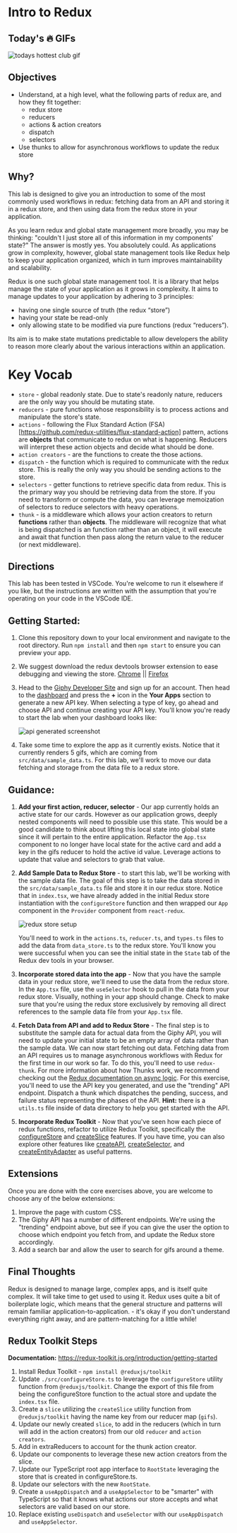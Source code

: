 # Intro to Redux

## Today's 🔥 GIFs

![todays hottest club gif](https://media.giphy.com/media/29LTG8tQpoEkIeOnIO/giphy.gif)

## Objectives

- Understand, at a high level, what the following parts of redux are, and how they fit together:
  - redux store
  - reducers
  - actions & action creators
  - dispatch
  - selectors
- Use thunks to allow for asynchronous workflows to update the redux store

## Why?

This lab is designed to give you an introduction to some of the most commonly used workflows in redux: fetching data from an API and storing it in a redux store, and then using data from the redux store in your application.

As you learn redux and global state management more broadly, you may be thinking: "couldn't I just store all of this information in my components' state?" The answer is mostly yes. You absolutely could. As applications grow in complexity, however, global state management tools like Redux help to keep your application organized, which in turn improves maintainability and scalability. 

Redux is one such global state management tool. It is a library that helps manage the state of your application as it grows in complexity. It aims to manage updates to your application by adhering to 3 principles:
- having one single source of truth (the redux “store”)
- having your state be read-only
- only allowing state to be modified via pure functions (redux “reducers”).

Its aim is to make state mutations predictable to allow developers the ability to reason more clearly about the various interactions within an application.

# Key Vocab

- `store` - global readonly state. Due to state's readonly nature, reducers are the only way you should be mutating state.
- `reducers` - pure functions whose responsibility is to process actions and manipulate the store's state.
- `actions` - following the Flux Standard Action (FSA)[https://github.com/redux-utilities/flux-standard-action] pattern, actions are **objects** that communicate to redux on what is happening. Reducers will interpret these action objects and decide what should be done.
- `action creators` - are the functions to create the those actions.
- `dispatch` - the function which is required to communicate with the redux store. This is really the only way you should be sending actions to the store.
- `selectors` - getter functions to retrieve specific data from redux. This is the primary way you should be retrieving data from the store. If you need to transform or compute the data, you can leverage memoization of selectors to reduce selectors with heavy operations.
- `thunk` - is a middleware which allows your action creators to return **functions** rather than **objects**. The middleware will recognize that what is being dispatched is an function rather than an object, it will execute and await that function then pass along the return value to the reducer (or next middleware).

## Directions

This lab has been tested in VSCode. You're welcome to run it elsewhere if you like, but the instructions are written with the assumption that you're operating on your code in the VSCode IDE.

## Getting Started:

1. Clone this repository down to your local environment and navigate to the root directory. Run `npm install` and then `npm start` to ensure you can preview your app.
2. We suggest download the redux devtools browser extension to ease debugging and viewing the store. [Chrome](https://chrome.google.com/webstore/detail/redux-devtools/lmhkpmbekcpmknklioeibfkpmmfibljd?hl=en) || [Firefox](https://addons.mozilla.org/en-US/firefox/addon/reduxdevtools)
3. Head to the [Giphy Developer Site](https://developers.giphy.com) and sign up for an account. Then head to the [dashboard](https://developers.giphy.com/dashboard/) and press the **+** icon in the **Your Apps** section to generate a new API key. When selecting a type of key, go ahead and choose API and continue creating your API key. You'll know you're ready to start the lab when your dashboard looks like:

   ![api generated screenshot](api_key_generated.jpg)

4. Take some time to explore the app as it currently exists. Notice that it currently renders 5 gifs, which are coming from `src/data/sample_data.ts`. For this lab, we'll work to move our data fetching and storage from the data file to a redux store.

## Guidance:

1. **Add your first action, reducer, selector** - Our app currently holds an active state for our cards. However as our application grows, deeply nested components will need to possible use this state. This would be a good candidate to think about lifting this local state into global state since it will pertain to the entire application. Refactor the `App.tsx` component to no longer have local state for the active card and add a key in the gifs reducer to hold the active id value. Leverage actions to update that value and selectors to grab that value.

2. **Add Sample Data to Redux Store** - to start this lab, we'll be working with the sample data file. The goal of this step is to take the data stored in the `src/data/sample_data.ts` file and store it in our redux store. Notice that in `index.tsx`, we have already added in the initial Redux store instantiation with the `configureStore` function and then wrapped our `App` component in the `Provider` component from `react-redux`.

   ![redux store setup](redux_setup.png)

    You'll need to work in the `actions.ts`, `reducer.ts`, and `types.ts` files to add the data from `data_store.ts` to the redux store. You'll know you were successful when you can see the initial state in the `State` tab of the Redux dev tools in your browser.

3. **Incorporate stored data into the app** - Now that you have the sample data in your redux store, we'll need to use the data from the redux store. In the `App.tsx` file, use the `useSelector` hook to pull in the data from your redux store. Visually, nothing in your app should change. Check to make sure that you're using the redux store exclusively by removing all direct references to the sample data file from your `App.tsx` file.

4. **Fetch Data from API and add to Redux Store** - The final step is to substitute the sample data for actual data from the Giphy API, you will need to update your initial state to be an empty array of data rather than the sample data. We can now start fetching out data. Fetching data from an API requires us to manage asynchronous workflows with Redux for the first time in our work so far. To do this, you'll need to use `redux-thunk`. For more information about how Thunks work, we recommend checking out the [Redux documentation on async logic](https://redux.js.org/tutorials/essentials/part-5-async-logic). For this exercise, you'll need to use the API key you generated, and use the "trending" API endpoint. Dispatch a thunk which dispatches the pending, success, and failure status representing the phases of the API. **Hint:** there is a `utils.ts` file inside of data directory to help you get started with the API.

5. **Incorporate Redux Toolkit** - Now that you've seen how each piece of redux functions, refactor to utilize Redux Toolkit, specifically the [configureStore](https://redux-toolkit.js.org/api/configureStore) and [createSlice](https://redux-toolkit.js.org/api/createSlice) features. If you have time, you can also explore other features like [createAPI](https://redux-toolkit.js.org/rtk-query/api/createApi), [createSelector](https://redux-toolkit.js.org/api/createSelector), and [createEntityAdapter](https://redux-toolkit.js.org/api/createEntityAdapter) as useful patterns.

## Extensions
Once you are done with the core exercises above, you are welcome to choose any of the below extensions:
1. Improve the page with custom CSS.
2. The Giphy API has a number of different endpoints. We're using the "trending" endpoint above, but see if you can give the user the option to choose which endpoint you fetch from, and update the Redux store accordingly. 
3. Add a search bar and allow the user to search for gifs around a theme. 

## Final Thoughts

Redux is designed to manage large, complex apps, and is itself quite complex. It will take time to get used to using it. Redux uses quite a bit of boilerplate logic, which means that the general structure and patterns will remain familiar application-to-application. - it's okay if you don't understand everything right away, and are pattern-matching for a little while!

## Redux Toolkit Steps

**Documentation:** https://redux-toolkit.js.org/introduction/getting-started

1. Install Redux Toolkit - `npm install @reduxjs/toolkit`
2. Update `./src/configureStore.ts` to leverage the `configureStore` utility function from `@reduxjs/toolkit`. Change the export of this file from being the configureStore function to the actual store and update the `index.tsx` file.
3. Create a `slice` utilizing the `createSlice` utility function from `@reduxjs/toolkit` having the name key from our reducer map (`gifs`).
4. Update our newly created `slice`, to add in the reducers (which in turn will add in the action creators) from our old `reducer` and `action creators`.
5. Add in extraReducers to account for the thunk action creator.
6. Update our components to leverage these new action creators from the slice.
7. Update our TypeScript root app interface to `RootState` leveraging the store that is created in configureStore.ts.
8. Update our selectors with the new `RootState`.
9. Create a `useAppDispatch` and a `useAppSelector` to be "smarter" with TypeScript so that it knows what actions our store accepts and what selectors are valid based on our store.
10. Replace existing `useDispatch` and `useSelector` with our `useAppDispatch` and `useAppSelector`.
